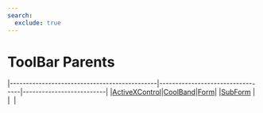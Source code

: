 ```yaml
---
search:
  exclude: true
---
```


<h1 class="heading"><span class="name">ToolBar Parents</span></h1>

|----------------------------------------------|----------------------------------|--------------------------|
|[ActiveXControl](../objects/activexcontrol.md)|[CoolBand](../objects/coolband.md)|[Form](../objects/form.md)|
|[SubForm](../objects/subform.md)              |&nbsp;                            |&nbsp;                    |
